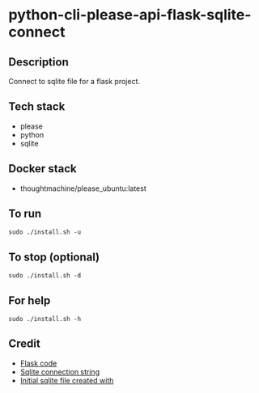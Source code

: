 # python-cli-please-api-flask-sqlite-connect

## Description
Connect to sqlite file for a flask project.

## Tech stack
- please
- python
- sqlite

## Docker stack
- thoughtmachine/please_ubuntu:latest

## To run
`sudo ./install.sh -u`

## To stop (optional)
`sudo ./install.sh -d`

## For help
`sudo ./install.sh -h`

## Credit
- [Flask code](https://stackabuse.com/using-sqlalchemy-with-flask-and-postgresql/)
- [Sqlite connection string](https://stackoverflow.com/questions/27766794/switching-from-sqlite-to-mysql-with-flask-sqlalchemy)
- [Initial sqlite file created with](https://github.com/bearddan2000/bash-cli-please-sqlite-script.git)
